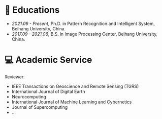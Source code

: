 # 📖 Educations
- *2021.09 - Present*, Ph.D. in Pattern Recognition and Intelligent System, Beihang University, China.
- *2017.09 - 2021.06*, B.S. in Image Processing Center, Beihang University, China.

  
# 💻 Academic Service
Reviewer:
- IEEE Transactions on Geoscience and Remote Sensing (TGRS)
- International Journal of Digital Earth
- Neurocomputing
- International Journal of Machine Learning and Cybernetics
- Journal of Supercomputing
- ...


